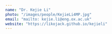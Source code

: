 ```yaml
---
name: "Dr. Kejie Li"
photo: "/images/people/KejieLi4MP.jpg"
email: "mailto: kejie.li@eng.ox.ac.uk"
website: "https://likojack.github.io/kejieli"
---
```

